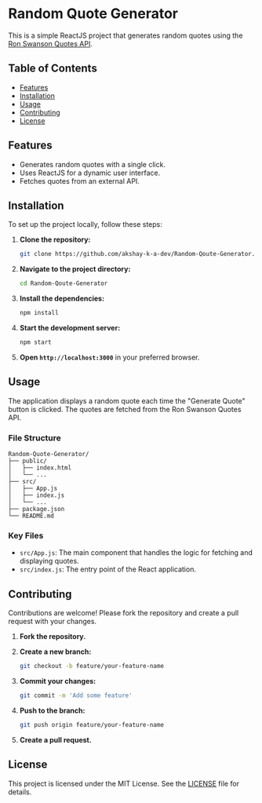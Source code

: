 
# Random Quote Generator

This is a simple ReactJS project that generates random quotes using the [Ron Swanson Quotes API](https://ron-swanson-quotes.herokuapp.com/v2/quotes).

## Table of Contents

- [Features](#features)
- [Installation](#installation)
- [Usage](#usage)
- [Contributing](#contributing)
- [License](#license)

## Features

- Generates random quotes with a single click.
- Uses ReactJS for a dynamic user interface.
- Fetches quotes from an external API.

## Installation

To set up the project locally, follow these steps:

1. **Clone the repository:**

    ```bash
    git clone https://github.com/akshay-k-a-dev/Random-Qoute-Generator.git
    ```

2. **Navigate to the project directory:**

    ```bash
    cd Random-Qoute-Generator
    ```

3. **Install the dependencies:**

    ```bash
    npm install
    ```

4. **Start the development server:**

    ```bash
    npm start
    ```

5. **Open `http://localhost:3000`** in your preferred browser.

## Usage

The application displays a random quote each time the "Generate Quote" button is clicked. The quotes are fetched from the Ron Swanson Quotes API.

### File Structure

```plaintext
Random-Quote-Generator/
├── public/
│   ├── index.html
│   └── ...
├── src/
│   ├── App.js
│   ├── index.js
│   └── ...
├── package.json
└── README.md
```

### Key Files

- `src/App.js`: The main component that handles the logic for fetching and displaying quotes.
- `src/index.js`: The entry point of the React application.

## Contributing

Contributions are welcome! Please fork the repository and create a pull request with your changes.

1. **Fork the repository.**
2. **Create a new branch:**

    ```bash
    git checkout -b feature/your-feature-name
    ```

3. **Commit your changes:**

    ```bash
    git commit -m 'Add some feature'
    ```

4. **Push to the branch:**

    ```bash
    git push origin feature/your-feature-name
    ```

5. **Create a pull request.**

## License

This project is licensed under the MIT License. See the [LICENSE](LICENSE) file for details.
